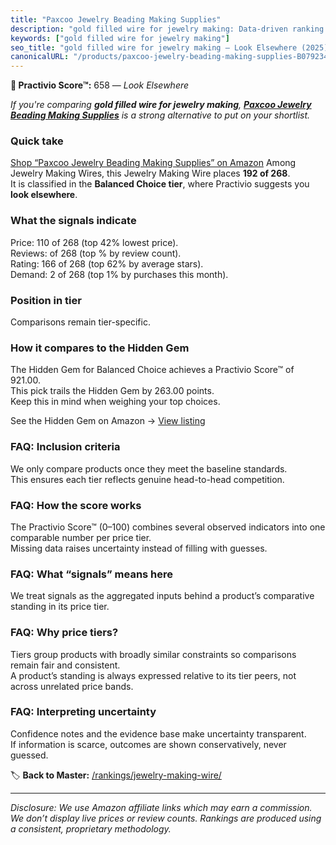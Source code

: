 ```yaml
---
title: "Paxcoo Jewelry Beading Making Supplies"
description: "gold filled wire for jewelry making: Data-driven ranking using the Practivio Score™. Positioned by quality, value, demand, findability, momentum."
keywords: ["gold filled wire for jewelry making"]
seo_title: "gold filled wire for jewelry making — Look Elsewhere (2025)"
canonicalURL: "/products/paxcoo-jewelry-beading-making-supplies-B079234LMQ/"
---
```


**🚫 Practivio Score™:** 658 — _Look Elsewhere_


*If you're comparing **gold filled wire for jewelry making**, **[Paxcoo Jewelry Beading Making Supplies](https://www.amazon.com/dp/B079234LMQ?tag=practivio-20)** is a strong alternative to put on your shortlist.*
### Quick take
[Shop “Paxcoo Jewelry Beading Making Supplies” on Amazon](https://www.amazon.com/dp/B079234LMQ?tag=practivio-20)
Among Jewelry Making Wires, this Jewelry Making Wire places **192 of 268**.  
It is classified in the **Balanced Choice tier**, where Practivio suggests you **look elsewhere**.

### What the signals indicate
Price: 110 of 268 (top 42% lowest price).  
Reviews:  of 268 (top % by review count).  
Rating: 166 of 268 (top 62% by average stars).  
Demand: 2 of 268 (top 1% by purchases this month).

### Position in tier
Comparisons remain tier-specific.

### How it compares to the Hidden Gem
The Hidden Gem for Balanced Choice achieves a Practivio Score™ of 921.00.  
This pick trails the Hidden Gem by 263.00 points.  
Keep this in mind when weighing your top choices.  

See the Hidden Gem on Amazon → [View listing](https://www.amazon.com/dp/B000P42O3C?tag=practivio-20)

### FAQ: Inclusion criteria
We only compare products once they meet the baseline standards.  
This ensures each tier reflects genuine head-to-head competition.

### FAQ: How the score works
The Practivio Score™ (0–100) combines several observed indicators into one comparable number per price tier.  
Missing data raises uncertainty instead of filling with guesses.

### FAQ: What “signals” means here
We treat signals as the aggregated inputs behind a product’s comparative standing in its price tier.

### FAQ: Why price tiers?
Tiers group products with broadly similar constraints so comparisons remain fair and consistent.  
A product’s standing is always expressed relative to its tier peers, not across unrelated price bands.

### FAQ: Interpreting uncertainty
Confidence notes and the evidence base make uncertainty transparent.  
If information is scarce, outcomes are shown conservatively, never guessed.


🏷️ **Back to Master:** [/rankings/jewelry-making-wire/](/rankings/jewelry-making-wire/)

---
_Disclosure: We use Amazon affiliate links which may earn a commission. We don’t display live prices or review counts. Rankings are produced using a consistent, proprietary methodology._
